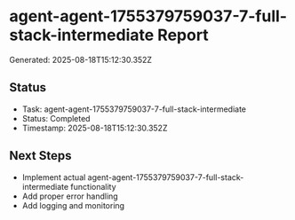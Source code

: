 # agent-agent-1755379759037-7-full-stack-intermediate Report

Generated: 2025-08-18T15:12:30.352Z

## Status
- Task: agent-agent-1755379759037-7-full-stack-intermediate
- Status: Completed
- Timestamp: 2025-08-18T15:12:30.352Z

## Next Steps
- Implement actual agent-agent-1755379759037-7-full-stack-intermediate functionality
- Add proper error handling
- Add logging and monitoring
